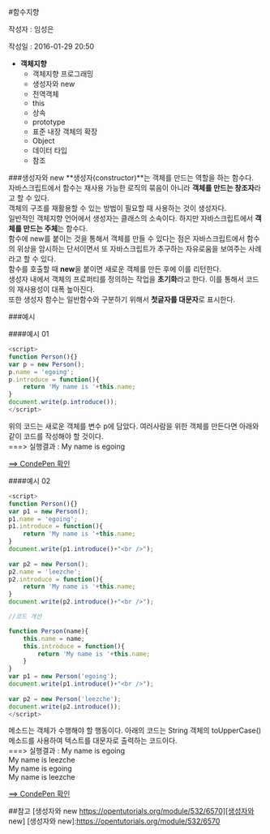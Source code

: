 #함수지향

작성자 : 임성은

작성일 : 2016-01-29 20:50

* **객체지향**
    - 객체지향 프로그래밍
    - 생성자와 new
    - 전역객체
    - this
    - 상속
    - prototype
    - 표준 내장 객체의 확장
    - Object
    - 데이터 타입
    - 참조

###생성자와 new
**생성자(constructor)**는 객체를 만드는 역할을 하는 함수다.<br />
자바스크립트에서 함수는 재사용 가능한 로직의 묶음이 아니라 **객체를 만드는 창조자**라고 할 수 있다.<br />
객체의 구조를 재활용할 수 있는 방법이 필요할 때 사용하는 것이 생성자다. <br />
일반적인 객체지향 언어에서 생성자는 클래스의 소속이다. 하지만 자바스크립트에서 **객체를 만드는 주체**는 함수다.<br />
함수에 new를 붙이는 것을 통해서 객체를 만들 수 있다는 점은 자바스크립트에서 함수의 위상을 암시하는 단서이면서 또 자바스크립트가 추구하는 자유로움을 보여주는 사례라고 할 수 있다.<br />
함수를 호출할 때 **new**을 붙이면 새로운 객체를 만든 후에 이를 리턴한다. <br />
생성자 내에서 객체의 프로퍼티를 정의하는 작업을 **초기화**라고 한다. 이를 통해서 코드의 재사용성이 대폭 높아진다.<br />
또한 생성자 함수는 일반함수와 구분하기 위해서 **첫글자를 대문자**로 표시한다. <br />

###예시

####예시 01 

```javascript
<script>
function Person(){}
var p = new Person();
p.name = 'egoing';
p.introduce = function(){
    return 'My name is '+this.name; 
}
document.write(p.introduce());
</script>
```
위의 코드는 새로운 객체를 변수 p에 담았다. 여러사람을 위한 객체를 만든다면 아래와 같이 코드를 작성해야 할 것이다.<br />
===> 실행결과 : My name is egoing

[==> CondePen 확인](http://codepen.io/lseeee/pen/GoGROd)

####예시 02 

```javascript
<script>
function Person(){}
var p1 = new Person();
p1.name = 'egoing';
p1.introduce = function(){
    return 'My name is '+this.name; 
}
document.write(p1.introduce()+"<br />");
 
var p2 = new Person();
p2.name = 'leezche';
p2.introduce = function(){
    return 'My name is '+this.name; 
}
document.write(p2.introduce()+"<br />");

//코드 개선

function Person(name){
    this.name = name;
    this.introduce = function(){
        return 'My name is '+this.name; 
    }   
}
var p1 = new Person('egoing');
document.write(p1.introduce()+"<br />");
 
var p2 = new Person('leezche');
document.write(p2.introduce());
</script>
```
 메소드는 객체가 수행해야 할 행동이다. 아래의 코드는 String 객체의 toUpperCase() 메소드를 사용하여 텍스트를 대문자로 출력하는 코드이다.<br />
 ===> 실행결과 : 
My name is egoing<br />
My name is leezche<br />
My name is egoing<br />
My name is leezche

[==> CondePen 확인](http://codepen.io/lseeee/pen/PZaoEB)

##참고
[생성자와 new https://opentutorials.org/module/532/6570][생성자와 new]
[생성자와 new]:https://opentutorials.org/module/532/6570
